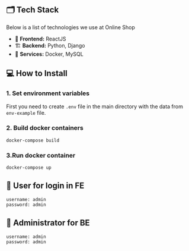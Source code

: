 ## 🗂 Tech Stack

Below is a list of technologies we use at Online Shop

*  🎨 **Frontend:**  ReactJS
* 🏗 **Backend:** Python, Django
* 🌳 **Services:** Docker, MySQL 

## 💻 How to Install
### 1. Set environment variables
First you need to create ```.env``` file in the main directory with the data from ```env-example``` file.

### 2. Build docker containers
```
docker-compose build
```

### 3.Run docker container
```
docker-compose up
```


## 🔐 User for login in FE
```
username: admin
password: admin
```

## 🔐 Administrator for BE
```
username: admin
password: admin
```